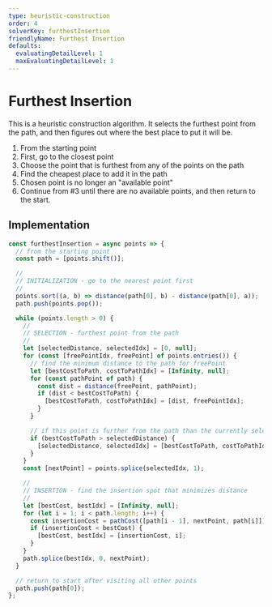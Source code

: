 ```yaml
---
type: heuristic-construction
order: 4
solverKey: furthestInsertion
friendlyName: Furthest Insertion
defaults:
  evaluatingDetailLevel: 1
  maxEvaluatingDetailLevel: 1
---
```


# Furthest Insertion

This is a heuristic construction algorithm. It selects the furthest point from the path, and then figures out where the best place to put it will be.

1. From the starting point
2. First, go to the closest point
3. Choose the point that is furthest from any of the points on the path
4. Find the cheapest place to add it in the path
5. Chosen point is no longer an "available point"
6. Continue from #3 until there are no available points, and then return to the start.

## Implementation

```javascript
const furthestInsertion = async points => {
  // from the starting point
  const path = [points.shift()];

  //
  // INITIALIZATION - go to the nearest point first
  //
  points.sort((a, b) => distance(path[0], b) - distance(path[0], a));
  path.push(points.pop());

  while (points.length > 0) {
    //
    // SELECTION - furthest point from the path
    //
    let [selectedDistance, selectedIdx] = [0, null];
    for (const [freePointIdx, freePoint] of points.entries()) {
      // find the minimum distance to the path for freePoint
      let [bestCostToPath, costToPathIdx] = [Infinity, null];
      for (const pathPoint of path) {
        const dist = distance(freePoint, pathPoint);
        if (dist < bestCostToPath) {
          [bestCostToPath, costToPathIdx] = [dist, freePointIdx];
        }
      }

      // if this point is further from the path than the currently selected
      if (bestCostToPath > selectedDistance) {
        [selectedDistance, selectedIdx] = [bestCostToPath, costToPathIdx];
      }
    }
    const [nextPoint] = points.splice(selectedIdx, 1);

    //
    // INSERTION - find the insertion spot that minimizes distance
    //
    let [bestCost, bestIdx] = [Infinity, null];
    for (let i = 1; i < path.length; i++) {
      const insertionCost = pathCost([path[i - 1], nextPoint, path[i]]);
      if (insertionCost < bestCost) {
        [bestCost, bestIdx] = [insertionCost, i];
      }
    }
    path.splice(bestIdx, 0, nextPoint);
  }

  // return to start after visiting all other points
  path.push(path[0]);
};
```
